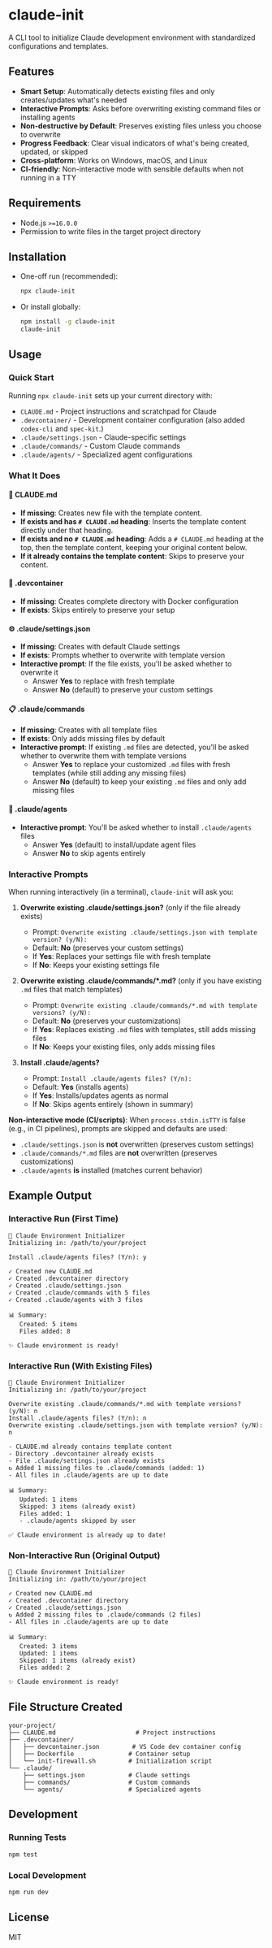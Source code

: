 # claude-init

A CLI tool to initialize Claude development environment with standardized configurations and templates.

## Features

- **Smart Setup**: Automatically detects existing files and only creates/updates what's needed
- **Interactive Prompts**: Asks before overwriting existing command files or installing agents
- **Non-destructive by Default**: Preserves existing files unless you choose to overwrite
- **Progress Feedback**: Clear visual indicators of what's being created, updated, or skipped
- **Cross-platform**: Works on Windows, macOS, and Linux
- **CI-friendly**: Non-interactive mode with sensible defaults when not running in a TTY

## Requirements

- Node.js `>=16.0.0`
- Permission to write files in the target project directory

## Installation

- One-off run (recommended):

  ```bash
  npx claude-init
  ```

- Or install globally:

  ```bash
  npm install -g claude-init
  claude-init
  ```

## Usage

### Quick Start

Running `npx claude-init` sets up your current directory with:

- `CLAUDE.md` - Project instructions and scratchpad for Claude
- `.devcontainer/` - Development container configuration (also added `codex-cli` and `spec-kit`.)
- `.claude/settings.json` - Claude-specific settings
- `.claude/commands/` - Custom Claude commands
- `.claude/agents/` - Specialized agent configurations

### What It Does

#### 📄 CLAUDE.md
- **If missing**: Creates new file with the template content.
- **If exists and has `# CLAUDE.md` heading**: Inserts the template content directly under that heading.
- **If exists and no `# CLAUDE.md` heading**: Adds a `# CLAUDE.md` heading at the top, then the template content, keeping your original content below.
- **If it already contains the template content**: Skips to preserve your content.

#### 📁 .devcontainer
- **If missing**: Creates complete directory with Docker configuration
- **If exists**: Skips entirely to preserve your setup

#### ⚙️ .claude/settings.json
- **If missing**: Creates with default Claude settings
- **If exists**: Prompts whether to overwrite with template version
- **Interactive prompt**: If the file exists, you'll be asked whether to overwrite it
  - Answer **Yes** to replace with fresh template
  - Answer **No** (default) to preserve your custom settings

#### 📋 .claude/commands
- **If missing**: Creates with all template files
- **If exists**: Only adds missing files by default
- **Interactive prompt**: If existing `.md` files are detected, you'll be asked whether to overwrite them with template versions
  - Answer **Yes** to replace your customized `.md` files with fresh templates (while still adding any missing files)
  - Answer **No** (default) to keep your existing `.md` files and only add missing files

#### 🤖 .claude/agents
- **Interactive prompt**: You'll be asked whether to install `.claude/agents` files
  - Answer **Yes** (default) to install/update agent files
  - Answer **No** to skip agents entirely

### Interactive Prompts

When running interactively (in a terminal), `claude-init` will ask you:

1. **Overwrite existing .claude/settings.json?** (only if the file already exists)
   - Prompt: `Overwrite existing .claude/settings.json with template version? (y/N):`
   - Default: **No** (preserves your custom settings)
   - If **Yes**: Replaces your settings file with fresh template
   - If **No**: Keeps your existing settings file

2. **Overwrite existing .claude/commands/\*.md?** (only if you have existing `.md` files that match templates)
   - Prompt: `Overwrite existing .claude/commands/*.md with template versions? (y/N):`
   - Default: **No** (preserves your customizations)
   - If **Yes**: Replaces existing `.md` files with templates, still adds missing files
   - If **No**: Keeps your existing files, only adds missing files

3. **Install .claude/agents?**
   - Prompt: `Install .claude/agents files? (Y/n):`
   - Default: **Yes** (installs agents)
   - If **Yes**: Installs/updates agents as normal
   - If **No**: Skips agents entirely (shown in summary)

**Non-interactive mode (CI/scripts)**: When `process.stdin.isTTY` is false (e.g., in CI pipelines), prompts are skipped and defaults are used:
- `.claude/settings.json` is **not** overwritten (preserves custom settings)
- `.claude/commands/*.md` files are **not** overwritten (preserves customizations)
- `.claude/agents` **is** installed (matches current behavior)

## Example Output

### Interactive Run (First Time)

```
🚀 Claude Environment Initializer
Initializing in: /path/to/your/project

Install .claude/agents files? (Y/n): y

✓ Created new CLAUDE.md
✓ Created .devcontainer directory
✓ Created .claude/settings.json
✓ Created .claude/commands with 5 files
✓ Created .claude/agents with 3 files

📊 Summary:
   Created: 5 items
   Files added: 8

✨ Claude environment is ready!
```

### Interactive Run (With Existing Files)

```
🚀 Claude Environment Initializer
Initializing in: /path/to/your/project

Overwrite existing .claude/commands/*.md with template versions? (y/N): n
Install .claude/agents files? (Y/n): n
Overwrite existing .claude/settings.json with template version? (y/N): n

- CLAUDE.md already contains template content
- Directory .devcontainer already exists
- File .claude/settings.json already exists
↻ Added 1 missing files to .claude/commands (added: 1)
- All files in .claude/agents are up to date

📊 Summary:
   Updated: 1 items
   Skipped: 3 items (already exist)
   Files added: 1
   - .claude/agents skipped by user

✅ Claude environment is already up to date!
```

### Non-Interactive Run (Original Output)

```
🚀 Claude Environment Initializer
Initializing in: /path/to/your/project

✓ Created new CLAUDE.md
✓ Created .devcontainer directory  
✓ Created .claude/settings.json
↻ Added 2 missing files to .claude/commands (2 files)
- All files in .claude/agents are up to date

📊 Summary:
   Created: 3 items
   Updated: 1 items
   Skipped: 1 items (already exist)
   Files added: 2

✨ Claude environment is ready!
```

## File Structure Created

```
your-project/
├── CLAUDE.md                      # Project instructions
├── .devcontainer/
│   ├── devcontainer.json         # VS Code dev container config
│   ├── Dockerfile               # Container setup
│   └── init-firewall.sh         # Initialization script
└── .claude/
    ├── settings.json            # Claude settings
    ├── commands/                # Custom commands
    └── agents/                  # Specialized agents
```

## Development

### Running Tests

```bash
npm test
```

### Local Development

```bash
npm run dev
```

## License

MIT
